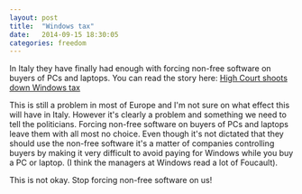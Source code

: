 ```yaml
---
layout: post
title:  "Windows tax"
date:   2014-09-15 18:30:05
categories: freedom
---
```


In Italy they have finally had enough with forcing non-free software on buyers of PCs and laptops. You can read the story here: [High Court shoots down Windows tax](https://fsfe.org/news/2014/news-20140912-01.en.html)

This is still a problem in most of Europe and I'm not sure on what effect this will have in Italy. However it's clearly a problem and something we need to tell the politicians. 
Forcing non-free software on buyers of PCs and laptops leave them with all most no choice. Even though it's not dictated that they should use the non-free software it's a matter of companies controlling buyers by making it very difficult to avoid paying for Windows while you buy a PC or laptop. (I think the managers at Windows read a lot of Foucault). 

This is not okay. Stop forcing non-free software on us!